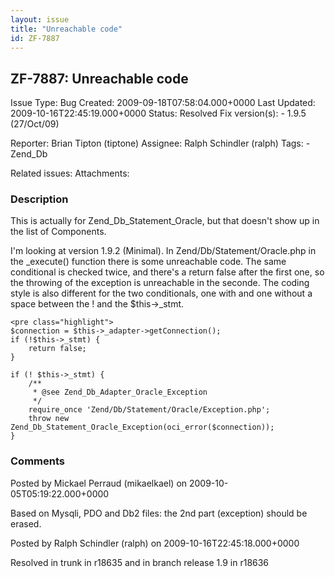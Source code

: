 ```yaml
---
layout: issue
title: "Unreachable code"
id: ZF-7887
---
```


ZF-7887: Unreachable code
-------------------------

 Issue Type: Bug Created: 2009-09-18T07:58:04.000+0000 Last Updated: 2009-10-16T22:45:19.000+0000 Status: Resolved Fix version(s): - 1.9.5 (27/Oct/09)
 
 Reporter:  Brian Tipton (tiptone)  Assignee:  Ralph Schindler (ralph)  Tags: - Zend\_Db
 
 Related issues: 
 Attachments: 
### Description

This is actually for Zend\_Db\_Statement\_Oracle, but that doesn't show up in the list of Components.

I'm looking at version 1.9.2 (Minimal). In Zend/Db/Statement/Oracle.php in the \_execute() function there is some unreachable code. The same conditional is checked twice, and there's a return false after the first one, so the throwing of the exception is unreachable in the seconde. The coding style is also different for the two conditionals, one with and one without a space between the ! and the $this->\_stmt.

 
    <pre class="highlight">
    $connection = $this->_adapter->getConnection();
    if (!$this->_stmt) {
        return false;
    }
    
    if (! $this->_stmt) {
        /**
         * @see Zend_Db_Adapter_Oracle_Exception
         */
        require_once 'Zend/Db/Statement/Oracle/Exception.php';
        throw new Zend_Db_Statement_Oracle_Exception(oci_error($connection));
    }


 

 

### Comments

Posted by Mickael Perraud (mikaelkael) on 2009-10-05T05:19:22.000+0000

Based on Mysqli, PDO and Db2 files: the 2nd part (exception) should be erased.

 

 

Posted by Ralph Schindler (ralph) on 2009-10-16T22:45:18.000+0000

Resolved in trunk in r18635 and in branch release 1.9 in r18636

 

 